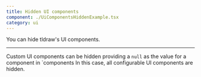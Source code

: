 ```yaml
---
title: Hidden UI components
component: ./UiComponentsHiddenExample.tsx
category: ui
---
```


You can hide tldraw's UI components.

---

Custom UI components can be hidden providing a `null` as the value for a component in `components In this case, all configurable UI components are hidden.
